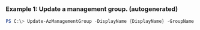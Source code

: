 ### Example 1: Update a management group. (autogenerated)
```powershell
PS C:\> Update-AzManagementGroup -DisplayName {DisplayName} -GroupName {GroupName}
```


